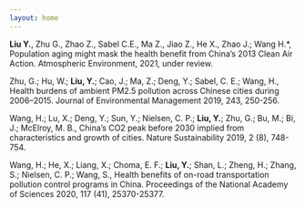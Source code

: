 ```yaml
---
layout: home
---
```


**Liu Y.**, Zhu G., Zhao Z., Sabel C.E., Ma Z., Jiao Z., He X., Zhao J.; Wang H.*, Population aging might mask the health benefit from China’s 2013 Clean Air Action. Atmospheric Environment, 2021, under review.

Zhu, G.;  Hu, W.;  **Liu, Y.**;  Cao, J.;  Ma, Z.;  Deng, Y.;  Sabel, C. E.; Wang, H., Health burdens of ambient PM2.5 pollution across Chinese cities during 2006–2015. Journal of Environmental Management 2019, 243, 250-256.

Wang, H.;  Lu, X.;  Deng, Y.;  Sun, Y.;  Nielsen, C. P.;  **Liu, Y.**;  Zhu, G.;  Bu, M.;  Bi, J.; McElroy, M. B., China’s CO2 peak before 2030 implied from characteristics and growth of cities. Nature Sustainability 2019, 2 (8), 748-754.

Wang, H.;  He, X.;  Liang, X.;  Choma, E. F.;  **Liu, Y.**;  Shan, L.;  Zheng, H.;  Zhang, S.;  Nielsen, C. P.; Wang, S., Health benefits of on-road transportation pollution control programs in China. Proceedings of the National Academy of Sciences 2020, 117 (41), 25370-25377.
